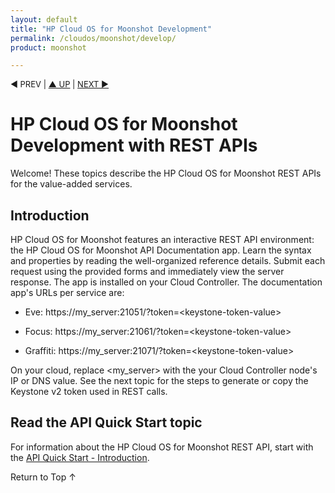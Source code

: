 ```yaml
---
layout: default
title: "HP Cloud OS for Moonshot Development"
permalink: /cloudos/moonshot/develop/
product: moonshot

---
```


<script>

function PageRefresh {
onLoad="window.refresh"
}

PageRefresh();

</script>


<p style="font-size: small;"> &#9664; PREV | <a href="/cloudos/moonshot/">&#9650; UP</a> | <a href="/cloudos/moonshot/develop/quickstart-intro">NEXT &#9654;</a> </p>

# HP Cloud OS for Moonshot Development with REST APIs

Welcome! These topics describe the HP Cloud OS for Moonshot REST APIs for the value-added services. 

## Introduction

HP Cloud OS for Moonshot features an interactive REST API environment: the HP Cloud OS for Moonshot API Documentation app. Learn the syntax and 
properties by reading the well-organized reference details. Submit each request using the provided forms and immediately 
view the server response. The app is installed on your Cloud Controller. The documentation app's URLs per service are:

* Eve: https://my_server:21051/?token=&lt;keystone-token-value>

* Focus: https://my_server:21061/?token=&lt;keystone-token-value>

* Graffiti: https://my_server:21071/?token=&lt;keystone-token-value>

On your cloud, replace &lt;my_server> with the your Cloud Controller node's IP or DNS value. 
See the next topic for the steps to generate or copy the Keystone v2 token used in REST calls.


## Read the API Quick Start topic

For information about the HP Cloud OS for Moonshot REST API, start with the [API Quick Start - Introduction](/cloudos/moonshot/develop/quickstart-intro/).

<!-- Add this topic later:
## Read the Value-Added Services topic
Read the [Value-Added Services](/cloudos/api/services/) topic to learn more about Eve, Focus, and Graffiti from HP Cloud OS.
--> 

<a href="#top" style="padding:14px 0px 14px 0px; text-decoration: none;"> Return to Top &#8593; </a>


